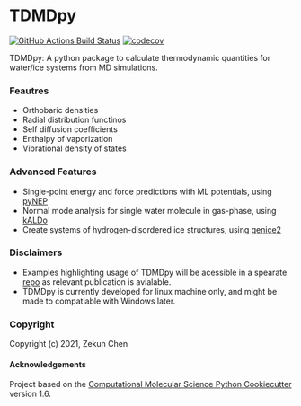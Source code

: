 TDMDpy
==============================
[//]: # (Badges)
[![GitHub Actions Build Status](https://github.com/REPLACE_WITH_OWNER_ACCOUNT/tdmdpy/workflows/CI/badge.svg)](https://github.com/REPLACE_WITH_OWNER_ACCOUNT/tdmdpy/actions?query=workflow%3ACI)
[![codecov](https://codecov.io/gh/REPLACE_WITH_OWNER_ACCOUNT/TDMDpy/branch/master/graph/badge.svg)](https://codecov.io/gh/REPLACE_WITH_OWNER_ACCOUNT/TDMDpy/branch/master)


TDMDpy: A python package to calculate thermodynamic quantities for water/ice systems from MD simulations.

### Feautres
* Orthobaric densities
* Radial distribution functinos
* Self diffusion coefficients
* Enthalpy of vaporization
* Vibrational density of states

### Advanced Features
* Single-point energy and force predictions with ML potentials, using [pyNEP](https://github.com/bigd4/PyNEP)
* Normal mode analysis for single water molecule in gas-phase, using [kALDo](https://github.com/nanotheorygroup/kaldo)
* Create systems of hydrogen-disordered ice structures, using [genice2](https://github.com/vitroid/GenIce)

### Disclaimers
* Examples highlighting usage of TDMDpy will be acessible in a spearate [repo](https://github.com/ZKC19940412/water_ice_nep) as relevant publication is avialable. 
* TDMDpy is currently developed for linux machine only, and might be made to compatiable with Windows later. 

### Copyright

Copyright (c) 2021, Zekun Chen


#### Acknowledgements
 
Project based on the 
[Computational Molecular Science Python Cookiecutter](https://github.com/molssi/cookiecutter-cms) version 1.6.
